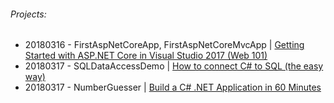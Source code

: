 ###### Projects:
* 20180316 - FirstAspNetCoreApp, FirstAspNetCoreMvcApp  | [Getting Started with ASP.NET Core in Visual Studio 2017 (Web 101)](https://www.youtube.com/watch?v=yDp-sHGKTWo)
* 20180317 - SQLDataAccessDemo | [How to connect C# to SQL (the easy way)](https://www.youtube.com/watch?v=Et2khGnrIqc)
* 20180317 - NumberGuesser | [Build a C# .NET Application in 60 Minutes](https://www.youtube.com/watch?v=GcFJjpMFJvI)


